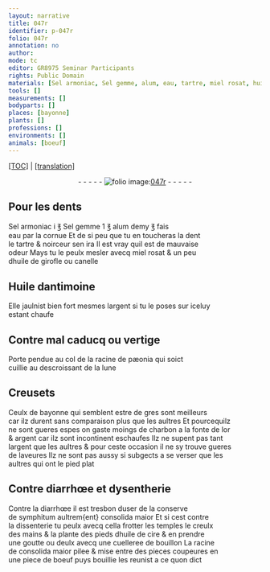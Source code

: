 ```yaml
---
layout: narrative
title: 047r
identifier: p-047r
folio: 047r
annotation: no
author:
mode: tc
editor: GR8975 Seminar Participants
rights: Public Domain
materials: [Sel armoniac, Sel gemme, alum, eau, tartre, miel rosat, huile de girofle, canelle, Huile dantimoine, argent, pæonia, gres, charbon, or, laveures, symphitum, consolida maior, huile de cire, bouillon, boeuf]
tools: []
measurements: []
bodyparts: []
places: [bayonne]
plants: []
professions: []
environments: []
animals: [boeuf]
---
```


<p><a href="{{ site.baseurl }}/diplomatic/">[TOC]</a> | <a href="{{ site.baseurl }}/_texts/p-047r_tl.md/">[translation]</a></p><div class="folio" align="center">- - - - - <a href="http://gallica.bnf.fr/ark:/12148/btv1b10500001g/f99.image" target="_blank"><img src="https://cu-mkp.github.io/2017-workshop-edition/assets/photo-icon.png" alt="folio image: " style="display:inline-block; margin-bottom:-3px;"/>047r</a> - - - - - </div>  
  

## Pour les dents

 
<span class="m">Sel armoniac</span> i ℥ <span class="m">Sel gemme</span> 1 ℥ <span class="m">alum</span> demy ℥ fais<br/> <span class="m">eau</span> par la cornue Et de si peu que tu en toucheras la dent<br/> le <span class="m">tartre</span> & noirceur sen ira Il est vray quil est de mauvaise<br/> odeur Mays tu le peulx mesler avecq <span class="m">miel rosat</span> & un peu<br/> d<span class="m">huile de girofle</span> ou <span class="m">canelle</span> 
 
 
  

## <span class="m">Huile dantimoine</span>

 
Elle jaulnist bien fort mesmes l<span class="m">argent</span> si tu le poses sur iceluy<br/> estant chaufe 
 
 
  

## Contre mal caducq ou vertige

 
Porte pendue au col de la racine de <span class="m">pæonia</span> qui soict<br/> cuillie au descroissant de la lune 
 
 
  

## Creusets

 
Ceulx de <span class="pl">bayonne</span> qui semblent estre de <span class="m">gres</span> sont meilleurs<br/> car ilz durent sans comparaison plus que les aultres Et pourcequilz<br/> ne sont gueres espes on gaste moings de <span class="m">charbon</span> a la fonte de l<span class="m">or</span><br/> & <span class="m">argent</span> car ilz sont incontinent eschaufes Ilz ne supent pas tant<br/> l<span class="m">argent</span> que les aultres & pour ceste occasion il ne sy trouve gueres<br/> de <span class="m">laveures</span> Ilz ne sont pas aussy si subgects a se verser que les<br/> aultres qui ont le pied plat 
 
 
  

## Contre diarrhœe et dysentherie

 
Contre la diarrhœe il est tresbon duser de la conserve<br/> de <span class="m">symphitum</span> aultrem{ent} <span class="m">consolida maior</span> Et si cest contre<br/> la dissenterie tu peulx avecq cella frotter les temples le creulx<br/> des mains & la plante des pieds d<span class="m">huile de cire</span> & en prendre<br/> une goutte ou deulx avecq une cuelleree de <span class="m">bouillon</span> La racine<br/> de <span class="m">consolida maior</span> pilee & mise entre des <span class="del">pieces</span> coupeures en<br/> une piece de <span class="m"><span class="al">boeuf</span></span> puys bouillie les reunist a ce quon dict 
 
